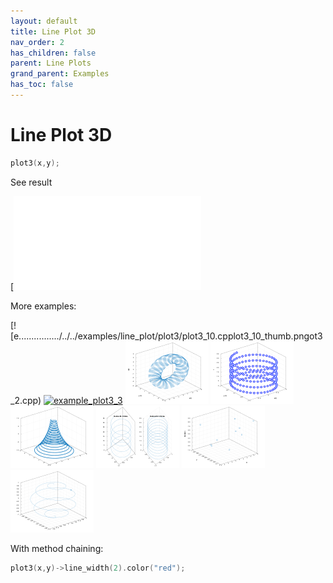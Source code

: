 ```yaml
---
layout: default
title: Line Plot 3D
nav_order: 2
has_children: false
parent: Line Plots
grand_parent: Examples
has_toc: false
---
```

# Line Plot 3D

```cpp
plot3(x,y);
```


See result
    
[![e../../../examples/line_plot/plot3/plot3_1.cpplot3_1.svg)](examples/line_plot/plot3/plot3_1.cpp)

More examples:
    
[![e................/../../examples/line_plot/plot3/plot3_10.cpplot3_10_thumb.pngot3_2.cpp)  [![example_plot3_3](docs/examples/line_plot/plot3/plot3_3_thumb.png)](examples/line_plot/plot3/plot3_3.cpp)  [![example_plot3_4](docs/examples/line_plot/plot3/plot3_4_thumb.png)](examples/line_plot/plot3/plot3_4.cpp)  [![example_plot3_5](docs/examples/line_plot/plot3/plot3_5_thumb.png)](examples/line_plot/plot3/plot3_5.cpp)  [![example_plot3_7](docs/examples/line_plot/plot3/plot3_7_thumb.png)](examples/line_plot/plot3/plot3_7.cpp)  [![example_plot3_8](docs/examples/line_plot/plot3/plot3_8_thumb.png)](examples/line_plot/plot3/plot3_8.cpp)  [![example_plot3_9](docs/examples/line_plot/plot3/plot3_9_thumb.png)](examples/line_plot/plot3/plot3_9.cpp)  [![example_plot3_10](docs/examples/line_plot/plot3/plot3_10_thumb.png)](examples/line_plot/plot3/plot3_10.cpp)


With method chaining:

```cpp
plot3(x,y)->line_width(2).color("red");
```



